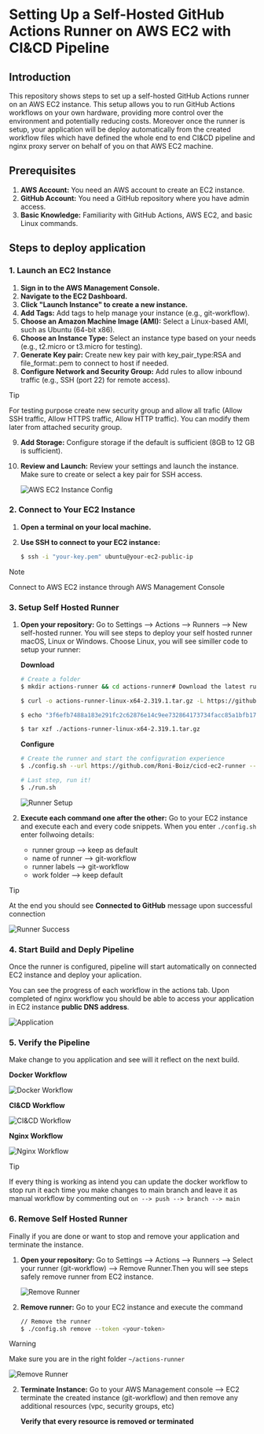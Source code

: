 # Setting Up a Self-Hosted GitHub Actions Runner on AWS EC2 with CI&CD Pipeline

## Introduction

This repository shows steps to set up a self-hosted GitHub Actions runner on an AWS EC2 instance. This setup allows you to run GitHub Actions workflows on your own hardware, providing more control over the environment and potentially reducing costs. Moreover once the runner is setup, your application will be deploy automatically from the created workflow files which have defined the whole end to end CI&CD pipeline and nginx proxy server on behalf of you on that AWS EC2 machine.


## Prerequisites

1. **AWS Account:** You need an AWS account to create an EC2 instance.
2. **GitHub Account:** You need a GitHub repository where you have admin access.
3. **Basic Knowledge:** Familiarity with GitHub Actions, AWS EC2, and basic Linux commands.


## Steps to deploy application

### 1. Launch an EC2 Instance

1. **Sign in to the AWS Management Console.**
2. **Navigate to the EC2 Dashboard.**
3. **Click "Launch Instance" to create a new instance.**
4. **Add Tags:** Add tags to help manage your instance (e.g., git-workflow).
5. **Choose an Amazon Machine Image (AMI):** Select a Linux-based AMI, such as Ubuntu (64-bit x86).
6. **Choose an Instance Type:** Select an instance type based on your needs (e.g., t2.micro or t3.micro for testing).
7. **Generate Key pair:** Create new key pair with key_pair_type:RSA and file_format:.pem to connect to host if needed.
8. **Configure Network and Security Group:** Add rules to allow inbound traffic (e.g., SSH (port 22) for remote access).

> [!TIP]
> For testing purpose create new security group and allow all trafic (Allow SSH traffic, Allow HTTPS traffic, Allow HTTP traffic). You can modify them later from attached security group.

9. **Add Storage:** Configure storage if the default is sufficient (8GB to 12 GB is sufficient).
10. **Review and Launch:** Review your settings and launch the instance. Make sure to create or select a key pair for SSH access.

    ![AWS EC2 Instance Config](https://github.com/user-attachments/assets/ff7a7d5f-5578-4344-a70b-a6380f252479)

### 2. Connect to Your EC2 Instance

1. **Open a terminal on your local machine.**
2. **Use SSH to connect to your EC2 instance:**

   ```bash
   $ ssh -i "your-key.pem" ubuntu@your-ec2-public-ip
   ```
> [!NOTE]
> Connect to AWS EC2 instance through AWS Management Console


### 3. Setup Self Hosted Runner

1. **Open your repository:** Go to Settings --> Actions --> Runners --> New self-hosted runner. You will see steps to deploy your self hosted runner macOS, Linux or Windows. Choose Linux, you will see similler code to setup your runner:

    **Download**
    ```bash
    # Create a folder
    $ mkdir actions-runner && cd actions-runner# Download the latest runner package

    $ curl -o actions-runner-linux-x64-2.319.1.tar.gz -L https://github.com/actions/runner/releases/download/v2.319.1/actions-runner-linux-x64-2.319.1.tar.gz# Optional: Validate the hash

    $ echo "3f6efb7488a183e291fc2c62876e14c9ee732864173734facc85a1bfb1744464  actions-runner-linux-x64-2.319.1.tar.gz" | shasum -a 256 -c# Extract the installer

    $ tar xzf ./actions-runner-linux-x64-2.319.1.tar.gz
    ```

    **Configure**
    ```bash
    # Create the runner and start the configuration experience
    $ ./config.sh --url https://github.com/Roni-Boiz/cicd-ec2-runner --token <your-token>

    # Last step, run it!
    $ ./run.sh
    ```
    
    ![Runner Setup](https://github.com/user-attachments/assets/04106930-975f-4563-88fe-00e3af72d1d1)

2. **Execute each command one after the other:** Go to your EC2 instance and execute each and every code snippets. When you enter `./config.sh` enter follwoing details:
    - runner group --> keep as default
    - name of runner --> git-workflow
    - runner labels --> git-workflow
    - work folder --> keep default

> [!TIP]
> At the end you should see **Connected to GitHub** message upon successful connection

![Runner Success](https://github.com/user-attachments/assets/42d6a34a-7cad-4eb9-8bc7-64822d8c2b82)

### 4. Start Build and Deply Pipeline

Once the runner is configured, pipeline will start automatically on connected EC2 instance and deploy your aplication. 

You can see the progress of each workflow in the actions tab. Upon completed of nginx workflow you should be able to access your application in EC2 instance **public DNS address**.

![Application](https://github.com/user-attachments/assets/d27395a2-179a-4e62-bb77-75d353ffcf5c)

### 5. Verify the Pipeline

Make change to you application and see will it reflect on the next build.

**Docker Workflow**

![Docker Workflow](https://github.com/user-attachments/assets/d3c16f1c-37af-4773-b1e7-88926c544c5d)

**CI&CD Workflow**

![CI&CD Workflow](https://github.com/user-attachments/assets/7052666a-386c-4c0c-81df-58402629bf94)

**Nginx Workflow**

![Nginx Workflow](https://github.com/user-attachments/assets/c76ee008-5868-4a05-b448-062a8096b546)

> [!TIP]
> If every thing is working as intend you can update the docker workflow to stop run it each time you make changes to main branch and leave it as manual workflow by commenting out `on --> push --> branch --> main`

### 6. Remove Self Hosted Runner

Finally if you are done or want to stop and remove your application and terminate the instance.

1. **Open your repository:** Go to Settings --> Actions --> Runners --> Select your runner (git-workflow) --> Remove Runner.Then you will see steps safely remove runner from EC2 instance.

    ![Remove Runner](https://github.com/user-attachments/assets/76f1c354-fa4c-46c4-adf8-8475030894ba)

2. **Remove runner:** Go to your EC2 instance and execute the command

    ```bash
    // Remove the runner
    $ ./config.sh remove --token <your-token>
    ```
    
> [!WARNING]
> Make sure you are in the right folder `~/actions-runner`

![Remove Runner](https://github.com/user-attachments/assets/092e190f-84ea-4135-bd69-f1e05ebb19ca)

2. **Terminate Instance:** Go to your AWS Management console --> EC2 terminate the created instance (git-workflow) and then remove any additional resources (vpc, security groups, etc)

    **Verify that every resource is removed or terminated**
